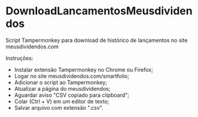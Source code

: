 # DownloadLancamentosMeusdividendos
Script Tampermonkey para download de histórico de lançamentos no site meusdividendos.com

Instruções:
- Instalar extensão Tampermonkey no Chrome ou Firefox;
- Logar no site meusdividendos.com/smartfolio;
- Adicionar o script ao Tampermonkey;
- Atualizar a página do meusdividendos;
- Aguardar aviso "CSV copiado para clipboard";
- Colar (Ctrl + V) em um editor de texto;
- Salvar arquivo com extensão ".csv".
